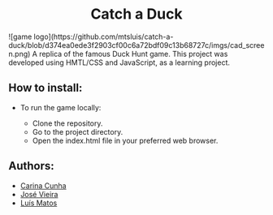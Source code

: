 <h1 align="center"> Catch a Duck</h1>
![game logo](https://github.com/mtsluis/catch-a-duck/blob/d374ea0ede3f2903cf00c6a72bdf09c13b68727c/imgs/cad_screen.png)
A replica of the famous Duck Hunt game. This project was developed using HMTL/CSS and JavaScript, as a learning project.

## How to install:

* To run the game locally:

    * Clone the repository.
    * Go to the project directory.
    * Open the index.html file in your preferred web browser.


## Authors:

* [Carina Cunha](https://github.com/c-cunha)
* [José Vieira](https://github.com/jgmsv)
* [Luís Matos](https://github.com/mtsluis)
